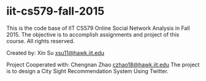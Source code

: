 # iit-cs579-fall-2015
This is the code base of IIT CS579 Online Social Network Analysis in Fall 2015. The objective is to accomplish assignments and project of this course. All rights reserved.

Created by:
	Xin Su <xsu11@hawk.iit.edu>

Project Cooperated with:
	Chengnan Zhao <czhao18@hawk.iit.edu>
The project is to design a City Sight Recommendation System Using Twitter.

